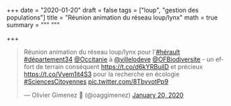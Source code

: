 +++
date = "2020-01-20"
draft = false
tags = ["loup", "gestion des populations"]
title = "Réunion animation du réseau loup/lynx"
math = true
summary = """
"""

+++

<blockquote class="twitter-tweet"><p lang="fr" dir="ltr">Réunion animation du réseau loup/lynx pour l&#39;<a href="https://twitter.com/hashtag/h%C3%A9rault?src=hash&amp;ref_src=twsrc%5Etfw">#hérault</a> <a href="https://twitter.com/hashtag/d%C3%A9partement34?src=hash&amp;ref_src=twsrc%5Etfw">#département34</a> <a href="https://twitter.com/Occitanie?ref_src=twsrc%5Etfw">@Occitanie</a> à <a href="https://twitter.com/villelodeve?ref_src=twsrc%5Etfw">@villelodeve</a> <a href="https://twitter.com/OFBiodiversite?ref_src=twsrc%5Etfw">@OFBiodiversite</a> - un effort de terrain conséquent <a href="https://t.co/d6kYRBuilD">https://t.co/d6kYRBuilD</a> et précieux <a href="https://t.co/Vvem1it4S3">https://t.co/Vvem1it4S3</a> pour la recherche en écologie <a href="https://twitter.com/hashtag/SciencesCitoyennes?src=hash&amp;ref_src=twsrc%5Etfw">#SciencesCitoyennes</a> <a href="https://t.co/8TbvvotPp9">pic.twitter.com/8TbvvotPp9</a></p>&mdash; Olivier Gimenez 🖖 (@oaggimenez) <a href="https://twitter.com/oaggimenez/status/1219276297484021761?ref_src=twsrc%5Etfw">January 20, 2020</a></blockquote> <script async src="https://platform.twitter.com/widgets.js" charset="utf-8"></script> 

